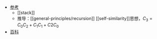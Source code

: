 - [参考](https://blog.csdn.net/m0_59741202/article/details/128734435)
  - [[stack]]
  - 推导：[[general-principles/recursion]] [[self-similarity]]思想，$C_3=C_0C_2+C_1C_1+C2C_0$
- [百科](https://baike.baidu.com/item/%E5%8D%A1%E7%89%B9%E5%85%B0%E6%95%B0/6125746)